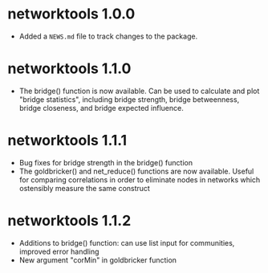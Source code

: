# networktools 1.0.0

* Added a `NEWS.md` file to track changes to the package.

# networktools 1.1.0

* The bridge() function is now available. Can be used to calculate and plot "bridge statistics", 
  including bridge strength, bridge betweenness, bridge closeness, and bridge expected influence.
  
# networktools 1.1.1

* Bug fixes for bridge strength in the bridge() function
* The goldbricker() and net_reduce() functions are now available. Useful for comparing correlations 
  in order to eliminate nodes in networks which ostensibly measure the same construct

# networktools 1.1.2

* Additions to bridge() function: can use list input for communities, improved error handling
* New argument "corMin" in goldbricker function
